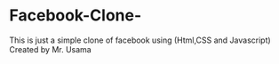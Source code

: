 # Facebook-Clone-
This is just a simple clone of facebook using (Html,CSS and Javascript)
Created by Mr. Usama 
